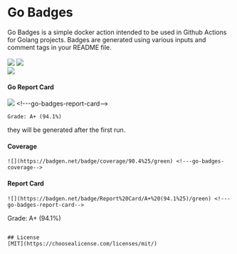 # Go Badges

Go Badges is a simple docker action intended to be used in Github Actions for Golang projects. Badges are generated using various inputs and comment tags in your README file.
<br/><br/>
![](https://badgen.net/badge/coverage/90.4%25/green) <!---go-badges-coverage-->
![](https://badgen.net/badge/release//blue) <!---go-badges-version-->
<br/>![](https://badgen.net/badge/license/MIT/blue) <br/>
#### Go Report Card
![](https://badgen.net/badge/Report%20Card/A+%20(94.1%25)/green) <!---go-badges-report-card-->
```
Grade: A+ (94.1%)
```
they will be generated after the first run.

#### Coverage
```
![](https://badgen.net/badge/coverage/90.4%25/green) <!---go-badges-coverage-->
```
#### Report Card
```
![](https://badgen.net/badge/Report%20Card/A+%20(94.1%25)/green) <!---go-badges-report-card-->
```
Grade: A+ (94.1%)
```

## License
[MIT](https://choosealicense.com/licenses/mit/)
